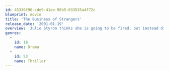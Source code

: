```yaml
---
id: 45336f96-cde9-41ee-98b5-033535a4f72c
blueprint: movie
title: 'The Business of Strangers'
release_date: '2001-01-19'
overview: 'Julie Styron thinks she is going to be fired, but instead discovers that she is being promoted. Trapped in an airport hotel, she wants to celebrate but finds only the company of her young assistant, Paula Murphy. As the night progresses, the two women get to know each other. They flirt, they drink, they lie; personal flaws are revealed and exposed. But at the end of the night their relationship turns and becomes a complex battle of power, authority, and wit.'
genres:
  -
    id: 18
    name: Drama
  -
    id: 53
    name: Thriller
---
```

